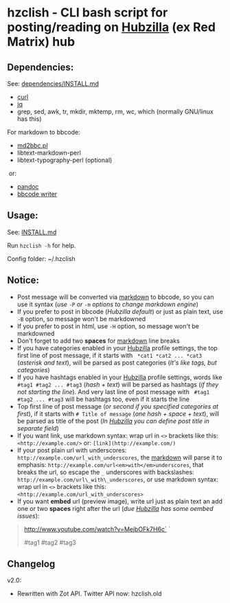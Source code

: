 # hzclish - CLI bash script for posting/reading on [Hubzilla][hubzilla] (ex Red Matrix) hub

## Dependencies:

See: [dependencies/INSTALL.md](dependencies/INSTALL.md)

* [curl](https://curl.haxx.se/)
* [jq](https://stedolan.github.io/jq/)
* grep, sed, awk, tr, mkdir, mktemp, rm, wc, which (normally GNU/linux has this)

For markdown to bbcode:

* [md2bbc.pl](https://gist.github.com/Flashwalker/360e8615bff1b9b322e0096fe92680ab)
* libtext-markdown-perl
* libtext-typography-perl (optional)

 &nbsp;or:

* [pandoc](http://pandoc.org/)
* [bbcode writer](https://github.com/lilydjwg/2bbcode)


## Usage:

See: [INSTALL.md](INSTALL.md)

Run `hzclish -h` for help.

Config folder: ~/.hzclish

## Notice:

* Post message will be converted via [markdown][mdown] to bbcode, so you can use it syntax (*use* `-P` *or* `-m` *options to change markdown engine*)
* If you prefer to post in bbcode (*Hubzilla default*) or just as plain text, use `-B` option, so message won't be markdowned
* If you prefer to post in html, use `-H` option, so message won't be markdowned
* Don't forget to add two **spaces** for [markdown][mdown] line breaks
* If you have categories enabled in your [Hubzilla][hubzilla] profile settings, the top first line of post message, if it starts with ` *cat1 *cat2 ... *cat3` (*asterisk and text*), will be parsed as post categories (*It's like tags, but categories*)
* If you have hashtags enabled in your [Hubzilla][hubzilla] profile settings, words like ` #tag1 #tag2 ... #tag3` (*hash \+ text*) will be parsed as hashtags (*if they not starting the line*). And very last line of post message with ` #tag1 #tag2 ... #tag3` will be hashtags too, even if it starts the line
* Top first line of post message (*or second if you specified categories at first*), if it starts with `# Title of message` (*one hash \+ space \+ text*), will be parsed as title of the post (*In [Hubzilla][hubzilla] you can define post title in separate field*)
* If you want link, use markdown syntax: wrap  url  in `<>` brackets like this: `<http://example.com/>` or: `[link](http://example.com/)`
* If your post plain url with underscores: `http://example.com/url_with_underscores`, the [markdown][mdown] will parse it to emphasis: `http://example.com/url<em>with</em>underscores`, that breaks the url, so escape the `_` underscores with backslashes: `http://example.com/url\_with\_underscores`, or use markdown syntax: wrap  url  in `<>` brackets like this: `<http://example.com/url_with_underscores>`
* If you want **embed** url (preview image), write url just as plain text an add one or two **spaces** right after the url (*due [Hubzilla][hubzilla] has some oembed issues*):

> http://www.youtube.com/watch?v=MejbOFk7H6c`  `  
>
> \#tag1 \#tag2 \#tag3

## Changelog

v2.0:

- Rewritten with Zot API. Twitter API now: hzclish.old

[hubzilla]: https://project.hubzilla.org/
[mdown]: http://daringfireball.net/projects/markdown/syntax